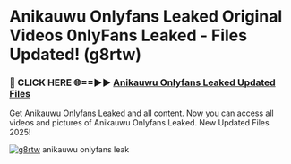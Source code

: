 # Anikauwu Onlyfans Leaked Original Videos 0nlyFans Leaked - Files Updated! (g8rtw)

<h3>🔴 CLICK HERE 🌐==►► <a href="https://tinyurl.com/2jnfzry5" rel="nofollow">Anikauwu Onlyfans Leaked Updated Files</a></h3>

Get Anikauwu Onlyfans Leaked and all content. Now you can access all videos and pictures of Anikauwu Onlyfans Leaked. New Updated Files 2025!

[![g8rtw](https://i.imgur.com/GyGTBgg.gif)](https://tinyurl.com/2jnfzry5)
anikauwu onlyfans leak